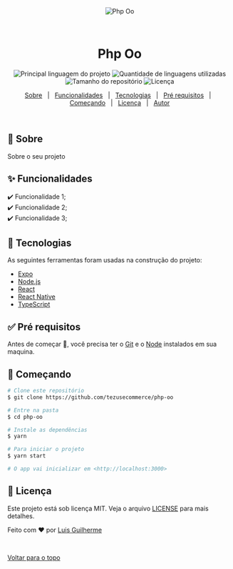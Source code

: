 <div align="center" id="top"> 
  <img src="./.github/app.gif" alt="Php Oo" />

  &#xa0;

  <!-- <a href="https://phpoo.netlify.com">Demo</a> -->
</div>

<h1 align="center">Php Oo</h1>

<p align="center">
  <img alt="Principal linguagem do projeto" src="https://img.shields.io/github/languages/top/tezusecommerce/php-oo?color=56BEB8">

  <img alt="Quantidade de linguagens utilizadas" src="https://img.shields.io/github/languages/count/tezusecommerce/php-oo?color=56BEB8">

  <img alt="Tamanho do repositório" src="https://img.shields.io/github/repo-size/tezusecommerce/php-oo?color=56BEB8">

  <img alt="Licença" src="https://img.shields.io/github/license/tezusecommerce/php-oo?color=56BEB8">

  <!-- <img alt="Github issues" src="https://img.shields.io/github/issues/tezusecommerce/php-oo?color=56BEB8" /> -->

  <!-- <img alt="Github forks" src="https://img.shields.io/github/forks/tezusecommerce/php-oo?color=56BEB8" /> -->

  <!-- <img alt="Github stars" src="https://img.shields.io/github/stars/tezusecommerce/php-oo?color=56BEB8" /> -->
</p>

<!-- Status -->

<!-- <h4 align="center"> 
	🚧  Php Oo 🚀 Em construção...  🚧
</h4> 

<hr> -->

<p align="center">
  <a href="#dart-sobre">Sobre</a> &#xa0; | &#xa0; 
  <a href="#sparkles-funcionalidades">Funcionalidades</a> &#xa0; | &#xa0;
  <a href="#rocket-tecnologias">Tecnologias</a> &#xa0; | &#xa0;
  <a href="#white_check_mark-pré-requesitos">Pré requisitos</a> &#xa0; | &#xa0;
  <a href="#checkered_flag-começando">Começando</a> &#xa0; | &#xa0;
  <a href="#memo-licença">Licença</a> &#xa0; | &#xa0;
  <a href="https://github.com/tezusecommerce" target="_blank">Autor</a>
</p>

<br>

## :dart: Sobre ##

Sobre o seu projeto

## :sparkles: Funcionalidades ##

:heavy_check_mark: Funcionalidade 1;\
:heavy_check_mark: Funcionalidade 2;\
:heavy_check_mark: Funcionalidade 3;

## :rocket: Tecnologias ##

As seguintes ferramentas foram usadas na construção do projeto:

- [Expo](https://expo.io/)
- [Node.js](https://nodejs.org/en/)
- [React](https://pt-br.reactjs.org/)
- [React Native](https://reactnative.dev/)
- [TypeScript](https://www.typescriptlang.org/)

## :white_check_mark: Pré requisitos ##

Antes de começar :checkered_flag:, você precisa ter o [Git](https://git-scm.com) e o [Node](https://nodejs.org/en/) instalados em sua maquina.

## :checkered_flag: Começando ##

```bash
# Clone este repositório
$ git clone https://github.com/tezusecommerce/php-oo

# Entre na pasta
$ cd php-oo

# Instale as dependências
$ yarn

# Para iniciar o projeto
$ yarn start

# O app vai inicializar em <http://localhost:3000>
```

## :memo: Licença ##

Este projeto está sob licença MIT. Veja o arquivo [LICENSE](LICENSE.md) para mais detalhes.


Feito com :heart: por <a href="https://github.com/tezusecommerce" target="_blank">Luis Guilherme</a>

&#xa0;

<a href="#top">Voltar para o topo</a>
